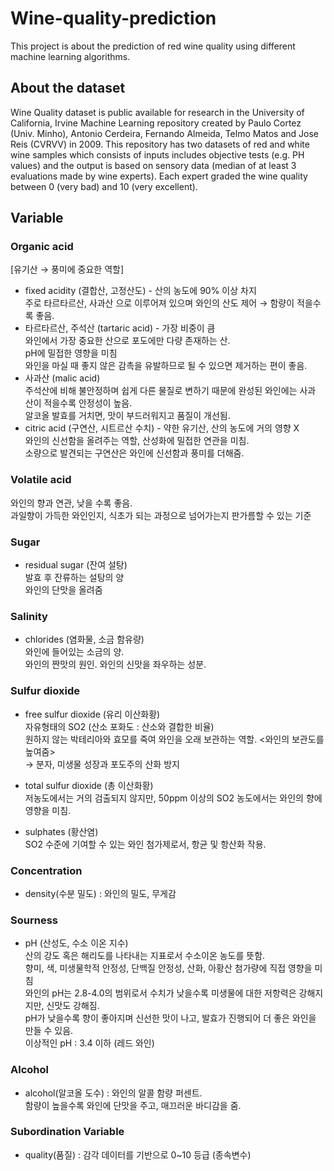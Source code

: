 # Wine-quality-prediction
This project is about the prediction of red wine quality using different machine learning algorithms.

## About the dataset
Wine Quality dataset is public available for research in the University of California, Irvine Machine Learning repository created by Paulo Cortez (Univ. Minho), Antonio Cerdeira, Fernando Almeida, Telmo Matos and Jose Reis (CVRVV) in 2009. This repository has two datasets of red and white wine samples which consists of inputs includes objective tests (e.g. PH values) and the output is based on sensory data (median of at least 3 evaluations made by wine experts). Each expert graded the wine quality between 0 (very bad) and 10 (very excellent).

## Variable
### Organic acid
[유기산 → 풍미에 중요한 역할]

- fixed acidity (결합산, 고정산도) - 산의 농도에 90% 이상 차지 <br>
주로 타르타르산, 사과산 으로 이루어져 있으며 와인의 산도 제어 → 함량이 적을수록 좋음. <br>
- 타르타르산, 주석산 (tartaric acid) - 가장 비중이 큼 <br>
와인에서 가장 중요한 산으로 포도에만 다량 존재하는 산. <br>
pH에 밀접한 영향을 미침 <br>
와인을 마실 때 좋지 않은 감촉을 유발하므로 될 수 있으면 제거하는 편이 좋음. <br>
- 사과산 (malic acid) <br>
주석산에 비해 불안정하며 쉽게 다른 물질로 변하기 때문에 완성된 와인에는 사과 <br>
산이 적을수록 안정성이 높음. <br>
알코올 발효를 거치면, 맛이 부드러워지고 품질이 개선됨. <br>
- citric acid (구연산, 시트르산 수치) - 약한 유기산, 산의 농도에 거의 영향 X <br>
와인의 신선함을 올려주는 역할, 산성화에 밀접한 연관을 미침. <br>
소량으로 발견되는 구연산은 와인에 신선함과 풍미를 더해줌. <br>

### Volatile acid
와인의 향과 연관, 낮을 수록 좋음. <br>
과일향이 가득한 와인인지, 식초가 되는 과정으로 넘어가는지 판가름할 수 있는 기준 <br>


### Sugar
- residual sugar (잔여 설탕) <br>
발효 후 잔류하는 설탕의 양 <br>
와인의 단맛을 올려줌 <br>


### Salinity
-  chlorides (염화물, 소금 함유량) <br>
와인에 들어있는 소금의 양. <br>
와인의 짠맛의 원인. 와인의 신맛을 좌우하는 성분. <br>


### Sulfur dioxide
-  free sulfur dioxide (유리 이산화황) <br>
자유형태의 SO2 (산소 포화도 : 산소와 결합한 비율) <br>
원하지 않는 박테리아와 효모를 죽여 와인을 오래 보관하는 역할. <와인의 보관도를 높여줌> <br>
→ 분자, 미생물 성장과 포도주의 산화 방지 <br>

- total sulfur dioxide (총 이산화황) <br>
저농도에서는 거의 검출되지 않지만, 50ppm 이상의 SO2 농도에서는 와인의 향에 영향을 미침. <br>

- sulphates (황산염) <br>
SO2 수준에 기여할 수 있는 와인 첨가제로서, 항균 및 항산화 작용.


### Concentration
- density(수분 밀도) : 와인의 밀도, 무게감


### Sourness
- pH (산성도, 수소 이온 지수) <br>
산의 강도 혹은 해리도를 나타내는 지표로서 수소이온 농도를 뜻함. <br>
향미, 색, 미생물학적 안정성, 단백질 안정성, 산화, 아황산 첨가량에 직접 영향을 미침 <br>
와인의 pH는 2.8-4.0의 범위로서 수치가 낮을수록 미생물에 대한 저항력은 강해지지만, 신맛도 강해짐. <br>
pH가 낮을수록 향이 좋아지며 신선한 맛이 나고, 발효가 진행되어 더 좋은 와인을 만들 수 있음. <br>
이상적인 pH : 3.4 이하 (레드 와인) <br>

### Alcohol
- alcohol(알코올 도수) : 와인의 알콜 함량 퍼센트. <br>
함량이 높을수록 와인에 단맛을 주고, 매끄러운 바디감을 줌. <br>

### Subordination Variable
- quality(품질) : 감각 데이터를 기반으로 0~10 등급 (종속변수)
